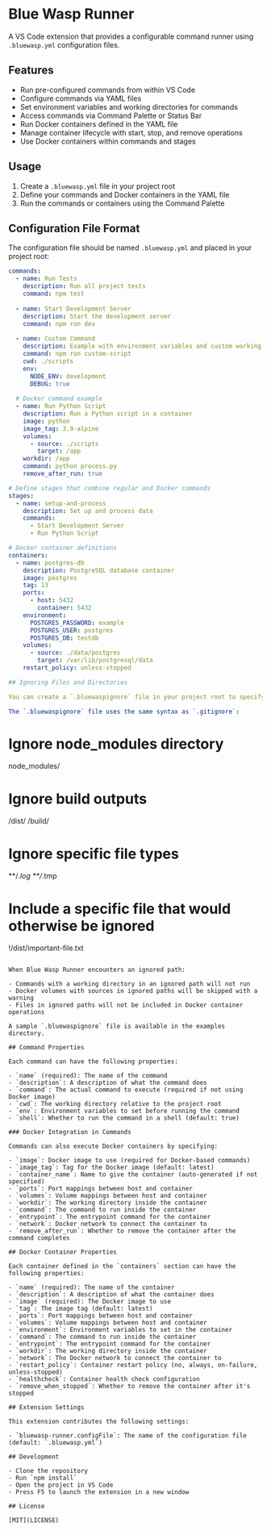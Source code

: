 # Blue Wasp Runner

A VS Code extension that provides a configurable command runner using `.bluewasp.yml` configuration files.

## Features

- Run pre-configured commands from within VS Code
- Configure commands via YAML files
- Set environment variables and working directories for commands
- Access commands via Command Palette or Status Bar
- Run Docker containers defined in the YAML file
- Manage container lifecycle with start, stop, and remove operations
- Use Docker containers within commands and stages

## Usage

1. Create a `.bluewasp.yml` file in your project root
2. Define your commands and Docker containers in the YAML file
3. Run the commands or containers using the Command Palette

## Configuration File Format

The configuration file should be named `.bluewasp.yml` and placed in your project root:

```yaml
commands:
  - name: Run Tests
    description: Run all project tests
    command: npm test
    
  - name: Start Development Server
    description: Start the development server
    command: npm run dev
    
  - name: Custom Command
    description: Example with environment variables and custom working directory
    command: npm run custom-script
    cwd: ./scripts
    env:
      NODE_ENV: development
      DEBUG: true
      
  # Docker command example
  - name: Run Python Script
    description: Run a Python script in a container
    image: python
    image_tag: 3.9-alpine
    volumes:
      - source: ./scripts
        target: /app
    workdir: /app
    command: python process.py
    remove_after_run: true

# Define stages that combine regular and Docker commands
stages:
  - name: setup-and-process
    description: Set up and process data
    commands:
      - Start Development Server
      - Run Python Script

# Docker container definitions
containers:
  - name: postgres-db
    description: PostgreSQL database container
    image: postgres
    tag: 13
    ports:
      - host: 5432
        container: 5432
    environment:
      POSTGRES_PASSWORD: example
      POSTGRES_USER: postgres
      POSTGRES_DB: testdb
    volumes:
      - source: ./data/postgres
        target: /var/lib/postgresql/data
    restart_policy: unless-stopped

## Ignoring Files and Directories

You can create a `.bluewaspignore` file in your project root to specify files and directories that should be ignored by Blue Wasp Runner. This is useful for excluding unnecessary files from Docker volumes or skipping commands in specific directories.

The `.bluewaspignore` file uses the same syntax as `.gitignore`:

```
# Ignore node_modules directory
node_modules/

# Ignore build outputs
/dist/
/build/

# Ignore specific file types
**/*.log
**/*.tmp

# Include a specific file that would otherwise be ignored
!/dist/important-file.txt
```

When Blue Wasp Runner encounters an ignored path:

- Commands with a working directory in an ignored path will not run
- Docker volumes with sources in ignored paths will be skipped with a warning
- Files in ignored paths will not be included in Docker container operations

A sample `.bluewaspignore` file is available in the examples directory.

## Command Properties

Each command can have the following properties:

- `name` (required): The name of the command
- `description`: A description of what the command does
- `command`: The actual command to execute (required if not using Docker image)
- `cwd`: The working directory relative to the project root
- `env`: Environment variables to set before running the command
- `shell`: Whether to run the command in a shell (default: true)

### Docker Integration in Commands

Commands can also execute Docker containers by specifying:

- `image`: Docker image to use (required for Docker-based commands)
- `image_tag`: Tag for the Docker image (default: latest)
- `container_name`: Name to give the container (auto-generated if not specified)
- `ports`: Port mappings between host and container
- `volumes`: Volume mappings between host and container
- `workdir`: The working directory inside the container
- `command`: The command to run inside the container
- `entrypoint`: The entrypoint command for the container
- `network`: Docker network to connect the container to
- `remove_after_run`: Whether to remove the container after the command completes

## Docker Container Properties

Each container defined in the `containers` section can have the following properties:

- `name` (required): The name of the container
- `description`: A description of what the container does
- `image` (required): The Docker image to use
- `tag`: The image tag (default: latest)
- `ports`: Port mappings between host and container
- `volumes`: Volume mappings between host and container
- `environment`: Environment variables to set in the container
- `command`: The command to run inside the container
- `entrypoint`: The entrypoint command for the container
- `workdir`: The working directory inside the container
- `network`: The Docker network to connect the container to
- `restart_policy`: Container restart policy (no, always, on-failure, unless-stopped)
- `healthcheck`: Container health check configuration
- `remove_when_stopped`: Whether to remove the container after it's stopped

## Extension Settings

This extension contributes the following settings:

- `bluewasp-runner.configFile`: The name of the configuration file (default: `.bluewasp.yml`)

## Development

- Clone the repository
- Run `npm install`
- Open the project in VS Code
- Press F5 to launch the extension in a new window

## License

[MIT](LICENSE) 